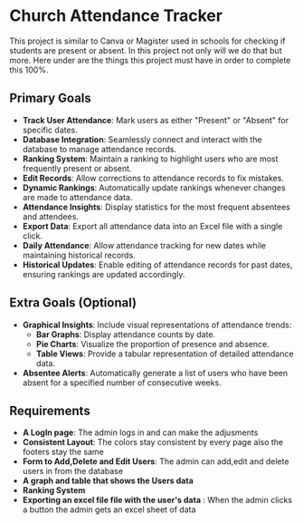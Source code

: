 # Church Attendance Tracker

This project is similar to Canva or Magister used in schools for checking if students are present or absent.
In this project not only will we do that but more. Here under are the things this project must have in order to complete
this 100%.

## Primary Goals
- **Track User Attendance**: Mark users as either "Present" or "Absent" for specific dates.
- **Database Integration**: Seamlessly connect and interact with the database to manage attendance records.
- **Ranking System**: Maintain a ranking to highlight users who are most frequently present or absent.
- **Edit Records**: Allow corrections to attendance records to fix mistakes.
- **Dynamic Rankings**: Automatically update rankings whenever changes are made to attendance data.
- **Attendance Insights**: Display statistics for the most frequent absentees and attendees.
- **Export Data**: Export all attendance data into an Excel file with a single click.
- **Daily Attendance**: Allow attendance tracking for new dates while maintaining historical records.
- **Historical Updates**: Enable editing of attendance records for past dates, ensuring rankings are updated accordingly.

## Extra Goals (Optional)
- **Graphical Insights**: Include visual representations of attendance trends:
  - **Bar Graphs**: Display attendance counts by date.
  - **Pie Charts**: Visualize the proportion of presence and absence.
  - **Table Views**: Provide a tabular representation of detailed attendance data.
- **Absentee Alerts**: Automatically generate a list of users who have been absent for a specified number of consecutive weeks.

## Requirements
- **A LogIn page**: The admin logs in and can make the adjusments
- **Consistent Layout**: The colors stay consistent by every page also the footers stay the same
- **Form to Add,Delete and Edit Users**: The admin can add,edit and delete users in from the database
- **A graph and table that shows the Users data**
- **Ranking System**
- **Exporting an excel file file with the user's data** : When the admin clicks a button the admin gets an excel sheet of data
